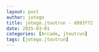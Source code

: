 ```yaml
---
layout: post
author: jotego
title: jotego.jtoutrun - d893f72
date: 2025-03-01
categories: [Arcade, jtoutrun]
tags: [jotego.jtoutrun]
---
```


